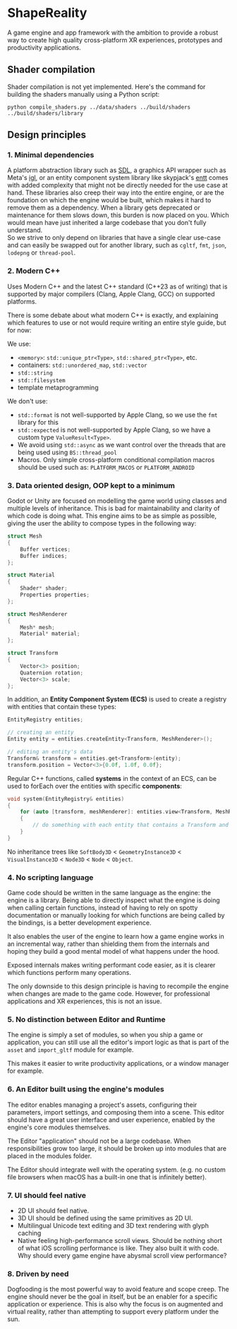 # ShapeReality

A game engine and app framework with the ambition to provide a robust way to create high quality cross-platform XR experiences, prototypes and productivity
applications.

## Shader compilation

Shader compilation is not yet implemented. Here's the command for building the shaders manually using a Python script:

```
python compile_shaders.py ../data/shaders ../build/shaders ../build/shaders/library
```

## Design principles

### 1. Minimal dependencies

A platform abstraction library such as [SDL](https://github.com/libsdl-org/SDL), a graphics API
wrapper such as Meta's [igl](https://github.com/facebook/igl), or an entity component system library like
skypjack's [entt](https://github.com/skypjack/entt) comes with added complexity that might not be directly needed for the use case at hand. These libraries
also creep their way into the entire engine, or are the foundation on which the engine would be built, which makes it hard to remove them as a dependency.
When a library gets deprecated or maintenance for them slows down, this burden is now placed on you. Which would mean have just inherited a large codebase
that you don't fully understand.\
So we strive to only depend on libraries that have a single clear use-case and can easily be swapped out for another library, such
as `cgltf`, `fmt`, `json`, `lodepng` or `thread-pool`.

### 2. Modern C++

Uses Modern C++ and the latest C++ standard (C++23 as of writing) that is supported by major compilers (Clang, Apple Clang, GCC) on supported platforms.

There is some debate about what modern C++ is exactly, and explaining which features to use or not would require writing an entire style guide, but for now:

We use:

- `<memory>`: `std::unique_ptr<Type>`, `std::shared_ptr<Type>`, etc.
- containers: `std::unordered_map`, `std::vector`
- `std::string`
- `std::filesystem`
- template metaprogramming

We don't use:

- `std::format` is not well-supported by Apple Clang, so we use the `fmt` library for this
- `std::expected` is not well-supported by Apple Clang, so we have a custom type `ValueResult<Type>`.
- We avoid using `std::async` as we want control over the threads that are being used using `BS::thread_pool`
- Macros. Only simple cross-platform conditional compilation macros should be used such as: `PLATFORM_MACOS` or `PLATFORM_ANDROID`

### 3. Data oriented design, OOP kept to a minimum

Godot or Unity are focused on modelling the game world using classes and multiple levels of inheritance. This is bad for maintainability and clarity of which
code is doing what. This engine aims to be as simple as possible, giving the user the ability to compose types in the following way:

```c++
struct Mesh
{
    Buffer vertices;
    Buffer indices;
};

struct Material
{
    Shader* shader;
    Properties properties;
};

struct MeshRenderer
{
    Mesh* mesh;
    Material* material;
};

struct Transform
{
    Vector<3> position;
    Quaternion rotation;
    Vector<3> scale;
};
```

In addition, an **Entity Component System (ECS)** is used to create a registry with entities that contain these types:

```c++
EntityRegistry entities;

// creating an entity
Entity entity = entities.createEntity<Transform, MeshRenderer>();

// editing an entity's data
Transform& transform = entities.get<Transform>(entity);
transform.position = Vector<3>{0.0f, 1.0f, 0.0f};
```

Regular C++ functions, called **systems** in the context of an ECS, can be used to forEach over the entities with specific **components**:

```c++
void system(EntityRegistry& entities)
{
    for (auto [transform, meshRenderer]: entities.view<Transform, MeshRenderer>())
    {
        // do something with each entity that contains a Transform and MeshRenderer
    }
}
```

No inheritance trees like `SoftBody3D` < `GeometryInstance3D` < `VisualInstance3D` < `Node3D` < `Node` < `Object`.

### 4. No scripting language

Game code should be written in the same language as the engine: the engine is a library. Being able to directly inspect what
the engine is doing when calling certain functions, instead of having to rely on spotty documentation or manually looking for which
functions are being called by the bindings, is a better development experience.

It also enables the user of the engine to learn how a game engine works in an incremental way, rather than shielding them from the
internals and hoping they build a good mental model of what happens under the hood.

Exposed internals makes writing performant code easier, as it is clearer which functions perform many operations.

The only downside to this design principle is having to recompile the engine when changes are made to the game code.
However, for professional applications and XR experiences, this is not an issue.

### 5. No distinction between Editor and Runtime

The engine is simply a set of modules, so when you ship a game or application, you can still use all the editor's import
logic as that is part of the `asset` and `import_gltf` module for example.

This makes it easier to write productivity applications, or a window manager for example.

### 6. An Editor built using the engine's modules

The editor enables managing a project's assets, configuring their parameters, import settings, and composing them into a scene. This editor should have a great
user interface and user experience, enabled by the engine's core modules themselves.

The Editor "application" should not be a large codebase. When responsibilities grow too large, it should be broken up into modules that are placed in the
modules folder.

The Editor should integrate well with the operating system. (e.g. no custom file browsers when macOS has a built-in one that is infinitely better).

### 7. UI should feel native

- 2D UI should feel native.
- 3D UI should be defined using the same primitives as 2D UI.
- Multilingual Unicode text editing and 3D text rendering with glyph caching
- Native feeling high-performance scroll views. Should be nothing short of what iOS scrolling performance is like. They also built it with code. Why should
  every game engine have abysmal scroll view performance?

### 8. Driven by need

Dogfooding is the most powerful way to avoid feature and scope creep. The engine should never be the goal in itself, but be an enabler for a specific
application or experience. This is also why the focus is on augmented and virtual reality, rather than attempting to support every platform under the sun.